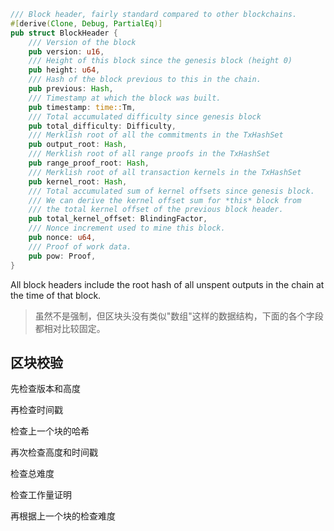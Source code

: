 ```rust
/// Block header, fairly standard compared to other blockchains.
#[derive(Clone, Debug, PartialEq)]
pub struct BlockHeader {
    /// Version of the block
    pub version: u16,
    /// Height of this block since the genesis block (height 0)
    pub height: u64,
    /// Hash of the block previous to this in the chain.
    pub previous: Hash,
    /// Timestamp at which the block was built.
    pub timestamp: time::Tm,
    /// Total accumulated difficulty since genesis block
    pub total_difficulty: Difficulty,
    /// Merklish root of all the commitments in the TxHashSet
    pub output_root: Hash,
    /// Merklish root of all range proofs in the TxHashSet
    pub range_proof_root: Hash,
    /// Merklish root of all transaction kernels in the TxHashSet
    pub kernel_root: Hash,
    /// Total accumulated sum of kernel offsets since genesis block.
    /// We can derive the kernel offset sum for *this* block from
    /// the total kernel offset of the previous block header.
    pub total_kernel_offset: BlindingFactor,
    /// Nonce increment used to mine this block.
    pub nonce: u64,
    /// Proof of work data.
    pub pow: Proof,
}
```

All block headers include the root hash of all unspent outputs in the chain at the time of that block.

> 虽然不是强制，但区块头没有类似"数组"这样的数据结构，下面的各个字段都相对比较固定。

## 区块校验

先检查版本和高度

再检查时间戳

检查上一个块的哈希

再次检查高度和时间戳

检查总难度

检查工作量证明

再根据上一个块的检查难度

